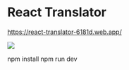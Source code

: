 # React Translator

https://react-translator-6181d.web.app/

![](https://i.imgur.com/Sj6FAX2.png)

npm install
npm run dev
